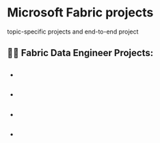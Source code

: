 # Microsoft Fabric projects
topic-specific projects and end-to-end project


<h2>👨‍💻 Fabric Data Engineer Projects:</h2>

- <b></b>
  - 

- <b></b>
  - 
    
- <b></b>
  - 

- <b></b>
  - 

